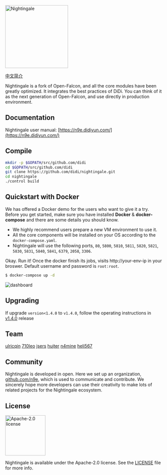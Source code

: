 <img src="https://s3-gz01.didistatic.com/n9e-pub/image/n9e-logo-bg-white.png" width="200" alt="Nightingale"/>
<br>

[中文简介](README_ZH.md)

Nightingale is a fork of Open-Falcon, and all the core modules have been greatly optimized. It integrates the best practices of DiDi. You can think of it as the next generation of Open-Falcon, and use directly in production environment.

## Documentation

Nightingale user manual: [https://n9e.didiyun.com/](https://n9e.didiyun.com/)

## Compile

```bash
mkdir -p $GOPATH/src/github.com/didi
cd $GOPATH/src/github.com/didi
git clone https://github.com/didi/nightingale.git
cd nightingale
./control build
```

## Quickstart with Docker

We has offered a Docker demo for the users who want to give it a try. Before you get started, make sure you have installed **Docker** & **docker-compose** and there are some details you should know.

* We highly recommend users prepare a new VM environment to use it.
* All the core components will be installed on your OS according to the `docker-compose.yaml`.
* Nightingale will use the following ports, `80`, `5800`, `5810`, `5811`, `5820`, `5821`, `5830`, `5831`, `5840`, `5841`, `6379`, `2058`, `3306`.

Okay. Run it! Once the docker finish its jobs, visits http://your-env-ip in your broswer. Default username and password is `root:root`.
```bash
$ docker-compose up -d
```

![dashboard](https://user-images.githubusercontent.com/19553554/78956965-8b9c6180-7b16-11ea-9747-6ed5e62b068d.png)

## Upgrading
If upgrade `version<1.4.0` to `v1.4.0`, follow the operating instructions in [v1.4.0](https://github.com/didi/nightingale/releases/tag/V1.4.0) release


## Team

[ulricqin](https://github.com/ulricqin) [710leo](https://github.com/710leo) [jsers](https://github.com/jsers) [hujter](https://github.com/hujter) [n4mine](https://github.com/n4mine) [heli567](https://github.com/heli567)

## Community

Nightingale is developed in open. Here we set up an organization, [github.com/n9e](https://github.com/n9e), which is used to communicate and contribute. We sincerely hope more developers can use their creativity to make lots of related projects for the Nightingale ecosystem.

## License

<img alt="Apache-2.0 license" src="https://s3-gz01.didistatic.com/n9e-pub/image/apache.jpeg" width="128">

Nightingale is available under the Apache-2.0 license. See the [LICENSE](LICENSE) file for more info.

